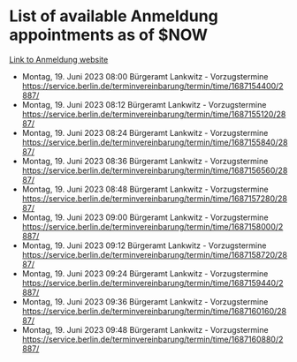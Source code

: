 # List of available Anmeldung appointments as of $NOW
[Link to Anmeldung website](https://service.berlin.de/terminvereinbarung/termin/tag.php?termin=1&anliegen[]=120686&dienstleisterlist=122210,122217,327316,122219,327312,122227,327314,122231,327346,122243,327348,122254,122252,329742,122260,329745,122262,329748,122271,327278,122273,327274,122277,327276,330436,122280,327294,122282,327290,122284,327292,122291,327270,122285,327266,122286,327264,122296,327268,150230,329760,122297,327286,122294,327284,122312,329763,122314,329775,122304,327330,122311,327334,122309,327332,317869,122281,327352,122279,329772,122283,122276,327324,122274,327326,122267,329766,122246,327318,122251,327320,122257,327322,122208,327298,122226,327300&herkunft=http%3A%2F%2Fservice.berlin.de%2Fdienstleistung%2F120686%2F)
- Montag, 19. Juni 2023 08:00 Bürgeramt Lankwitz - Vorzugstermine https://service.berlin.de/terminvereinbarung/termin/time/1687154400/2887/
- Montag, 19. Juni 2023 08:12 Bürgeramt Lankwitz - Vorzugstermine https://service.berlin.de/terminvereinbarung/termin/time/1687155120/2887/
- Montag, 19. Juni 2023 08:24 Bürgeramt Lankwitz - Vorzugstermine https://service.berlin.de/terminvereinbarung/termin/time/1687155840/2887/
- Montag, 19. Juni 2023 08:36 Bürgeramt Lankwitz - Vorzugstermine https://service.berlin.de/terminvereinbarung/termin/time/1687156560/2887/
- Montag, 19. Juni 2023 08:48 Bürgeramt Lankwitz - Vorzugstermine https://service.berlin.de/terminvereinbarung/termin/time/1687157280/2887/
- Montag, 19. Juni 2023 09:00 Bürgeramt Lankwitz - Vorzugstermine https://service.berlin.de/terminvereinbarung/termin/time/1687158000/2887/
- Montag, 19. Juni 2023 09:12 Bürgeramt Lankwitz - Vorzugstermine https://service.berlin.de/terminvereinbarung/termin/time/1687158720/2887/
- Montag, 19. Juni 2023 09:24 Bürgeramt Lankwitz - Vorzugstermine https://service.berlin.de/terminvereinbarung/termin/time/1687159440/2887/
- Montag, 19. Juni 2023 09:36 Bürgeramt Lankwitz - Vorzugstermine https://service.berlin.de/terminvereinbarung/termin/time/1687160160/2887/
- Montag, 19. Juni 2023 09:48 Bürgeramt Lankwitz - Vorzugstermine https://service.berlin.de/terminvereinbarung/termin/time/1687160880/2887/
